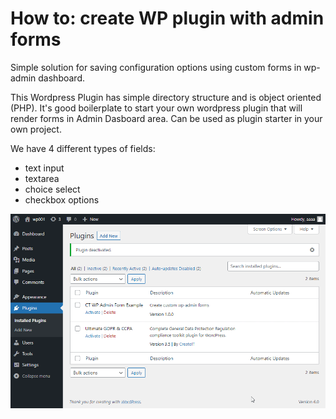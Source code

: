 # How to: create WP plugin with admin forms
Simple solution for saving configuration options using custom forms in wp-admin dashboard.

This Wordpress Plugin has simple directory structure and is object oriented (PHP). It's good boilerplate to start your own wordpress plugin that will render forms in Admin Dasboard area. Can be used as plugin starter in your own project.

We have 4 different types of fields:
* text input
* textarea
* choice select
* checkbox options

![](https://raw.githubusercontent.com/createit-dev/116-wp-plugin-with-admin-forms/master/ct-wp-admin-form/images/wp-define-admin-forms.gif)
